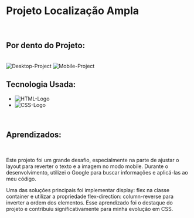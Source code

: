 <h1>Projeto Localização Ampla</h1>
<br>
<h2>Por dento do Projeto:</h2>
<br>
<img src="https://github.com/thiagofariagomes/Projeto-Localizacao-o-Ampla-de-Cobertura/blob/master/assets/Desktop.PNG?raw=true" alt="Desktop-Project">
<img src="https://github.com/thiagofariagomes/Projeto-Localizacao-o-Ampla-de-Cobertura/blob/master/assets/Mobile.PNG?raw=true" alt="Mobile-Project">

<h2>Tecnologia Usada:</h2>

<ul>
  <li><img src="https://img.shields.io/badge/HTML5-E34F26?style=for-the-badge&logo=html5&logoColor=white" alt="HTML-Logo"></li>
  <li><img src="https://img.shields.io/badge/CSS3-1572B6?style=for-the-badge&logo=css3&logoColor=white" alt="CSS-Logo"></li>
</ul>
<br>
<h2>Aprendizados:</h2>
<br>
<p>
  Este projeto foi um grande desafio, especialmente na parte de ajustar o layout para reverter o texto e a imagem no modo mobile. Durante o desenvolvimento, utilizei o Google para buscar informações e aplicá-las ao meu código.

Uma das soluções principais foi implementar display: flex na classe container e utilizar a propriedade flex-direction: column-reverse para inverter a ordem dos elementos. Esse aprendizado foi o destaque do projeto e contribuiu significativamente para minha evolução em CSS.
</p>
